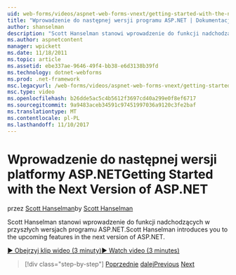 ```yaml
---
uid: web-forms/videos/aspnet-web-forms-vnext/getting-started-with-the-next-version-of-aspnet
title: "Wprowadzenie do następnej wersji programu ASP.NET | Dokumentacja firmy Microsoft"
author: shanselman
description: "Scott Hanselman stanowi wprowadzenie do funkcji nadchodzących w przyszłych wersjach programu ASP.NET."
ms.author: aspnetcontent
manager: wpickett
ms.date: 11/18/2011
ms.topic: article
ms.assetid: ebe337ae-9646-49f4-bb38-e6d3138b39fd
ms.technology: dotnet-webforms
ms.prod: .net-framework
msc.legacyurl: /web-forms/videos/aspnet-web-forms-vnext/getting-started-with-the-next-version-of-aspnet
msc.type: video
ms.openlocfilehash: b26dde5ac5c4b5612f3697cd40a299e0f8ef6717
ms.sourcegitcommit: 9a9483aceb34591c97451997036a9120c3fe2baf
ms.translationtype: MT
ms.contentlocale: pl-PL
ms.lasthandoff: 11/10/2017
---
```

<a name="getting-started-with-the-next-version-of-aspnet"></a><span data-ttu-id="86a43-103">Wprowadzenie do następnej wersji platformy ASP.NET</span><span class="sxs-lookup"><span data-stu-id="86a43-103">Getting Started with the Next Version of ASP.NET</span></span>
====================
<span data-ttu-id="86a43-104">przez [Scott Hanselman](https://github.com/shanselman)</span><span class="sxs-lookup"><span data-stu-id="86a43-104">by [Scott Hanselman](https://github.com/shanselman)</span></span>

<span data-ttu-id="86a43-105">Scott Hanselman stanowi wprowadzenie do funkcji nadchodzących w przyszłych wersjach programu ASP.NET.</span><span class="sxs-lookup"><span data-stu-id="86a43-105">Scott Hanselman introduces you to the upcoming features in the next version of ASP.NET.</span></span>

[<span data-ttu-id="86a43-106">&#9654; Obejrzyj klip wideo (3 minuty)</span><span class="sxs-lookup"><span data-stu-id="86a43-106">&#9654; Watch video (3 minutes)</span></span>](https://channel9.msdn.com/Blogs/ASP-NET-Site-Videos/getting-started-with-the-next-version-of-aspnet)

>[!div class="step-by-step"]
<span data-ttu-id="86a43-107">[Poprzednie](aspnet-vnext-videos-bundling-and-minification.md)
[dalej](aspnet-and-web-tools-20122.md)</span><span class="sxs-lookup"><span data-stu-id="86a43-107">[Previous](aspnet-vnext-videos-bundling-and-minification.md)
[Next](aspnet-and-web-tools-20122.md)</span></span>

